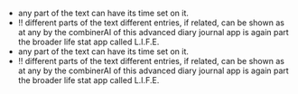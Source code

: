 - any part of the text can have its time set on it.
- !! different parts of the text different entries, if related, can be shown as at any by the combinerAI of this advanced diary journal app is again part the broader life stat app called L.I.F.E.
- any part of the text can have its time set on it.
- !! different parts of the text different entries, if related, can be shown as at any by the combinerAI of this advanced diary journal app is again part the broader life stat app called L.I.F.E.